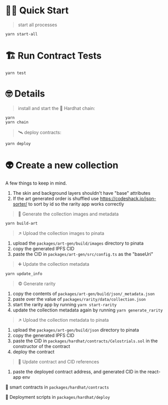 # 🏄‍♂️ Quick Start

> start all processes

```bash
yarn start-all
```

# 🏗 Run Contract Tests

```bash
yarn test
```

# 🤓 Details

> install and start the 👷‍ Hardhat chain:

```bash
yarn
yarn chain
```

> 🛰 deploy contracts:

```bash
yarn deploy
```

# 👽 Create a new collection

A few things to keep in mind.

1. The skin and background layers shouldn't have "base" attributes
2. If the art generated order is shuffled use https://codeshack.io/json-sorter/ to sort by id so the rarity app works correctly

> 🎨 Generate the collection images and metadata

```bash
yarn build-art
```

> ↗️ Upload the collection images to pinata

1. upload the `packages/art-gen/build/images` directory to pinata
2. copy the generated IPFS CID
3. paste the CID in `packages/art-gen/src/config.ts` as the "baseUri"

> ➕ Update the collection metadata

```bash
yarn update_info
```

> © Generate rarity

1. copy the contents of `packages/art-gen/build/json/_metadata.json`
2. paste over the value of `packages/rarity/data/collection.json`
3. start the rarity app by running `yarn start-rarity`
4. update the collection metadata again by running `yarn generate_rarity`

> ↗️ Upload the collection metadata to pinata

1. upload the `packages/art-gen/build/json` directory to pinata
2. copy the generated IPFS CID
3. paste the CID in `packages/hardhat/contracts/Celostrials.sol` in the constructor of the contract
4. deploy the contract

> 🔄 Update contract and CID references

1. paste the deployed contract address, and generated CID in the react-app env

🔏 smart contracts in `packages/hardhat/contracts`

💼 Deployment scripts in `packages/hardhat/deploy`
